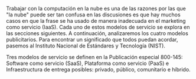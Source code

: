 Trabajar con la computación en la nube es una de las razones por las que "la nube" puede ser tan confusa en las discusiones es que hay muchos casos en que la frase se ha usado de manera inadecuada en el marketing como servicio (IaaS). Cada uno de estos modelos de servicio se explora en las secciones siguientes. A continuación, analizaremos los cuatro modelos publicitarios. Para encontrar un significado que todos puedan acordar, pasemos al Instituto Nacional de Estándares y Tecnología (NIST).

Tres modelos de servicio se definen en la Publicación especial 800-145: Software como servicio (SaaS), Plataforma como servicio (PaaS) e Infraestructura de entrega posibles: privado, público, comunitario e híbrido.